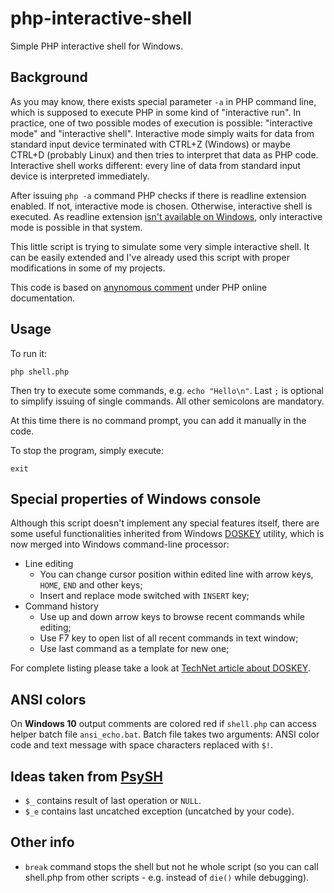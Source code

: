 # php-interactive-shell
Simple PHP interactive shell for Windows.

## Background

As you may know, there exists special parameter `-a` in PHP command line, which is supposed to execute PHP in some kind of "interactive run". In practice, one of two possible modes of execution is possible: "interactive mode" and "interactive shell". Interactive mode simply waits for data from standard input device terminated with CTRL+Z (Windows) or maybe CTRL+D (probably Linux) and then tries to interpret that data as PHP code. Interactive shell works different: every line of data from standard input device is interpreted immediately.

After issuing `php -a` command PHP checks if there is readline extension enabled. If not, interactive mode is chosen. Otherwise, interactive shell is executed. As readline extension [isn't available on Windows][1], only interactive mode is possible in that system.

This little script is trying to simulate some very simple interactive shell. It can be easily extended and I've already used this script with proper modifications in some of my projects.

This code is based on [anynomous comment][2] under PHP online documentation.

## Usage

To run it:

`php shell.php`

Then try to execute some commands, e.g. `echo "Hello\n"`. Last `;` is optional to simplify issuing of single commands. All other semicolons are mandatory.

At this time there is no command prompt, you can add it manually in the code.

To stop the program, simply execute:

`exit`

## Special properties of Windows console

Although this script doesn't implement any special features itself, there are some useful functionalities inherited from Windows [DOSKEY][3] utility, which is now merged into Windows command-line processor:

* Line editing
  * You can change cursor position within edited line with arrow keys, `HOME`, `END` and other keys;
  * Insert and replace mode switched with `INSERT` key;
* Command history
  * Use up and down arrow keys to browse recent commands while editing;
  * Use F7 key to open list of all recent commands in text window;
  * Use last command as a template for new one;

For complete listing please take a look at [TechNet article about DOSKEY][3].

## ANSI colors

On **Windows 10** output comments are colored red if `shell.php` can access helper batch file `ansi_echo.bat`. Batch file takes two arguments: ANSI color code and text message with space characters replaced with `$!`.

## Ideas taken from [PsySH][4]

* `$_` contains result of last operation or `NULL`.
* `$_e` contains last uncatched exception (uncatched by your code).

## Other info

* `break` command stops the shell but not he whole script (so you can call shell.php from other scripts - e.g. instead of `die()` while debugging).

[1]: http://www.php.net/manual/en/intro.readline.php
[2]: http://php.net/manual/en/features.commandline.interactive.php#98642
[3]: https://technet.microsoft.com/en-us/library/cc753867.aspx
[4]: http://psysh.org/

